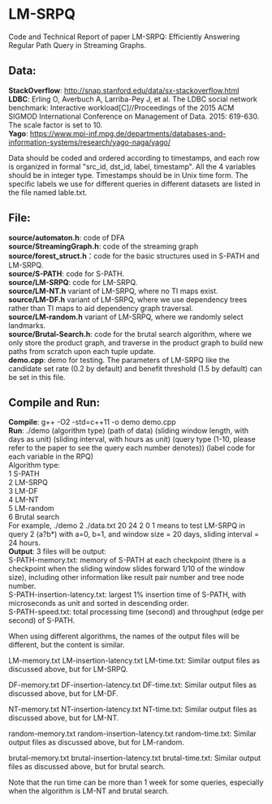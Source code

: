 # LM-SRPQ
Code and Technical Report of paper LM-SRPQ: Efficiently Answering Regular Path Query in Streaming Graphs.

## Data: 
**StackOverflow**: http://snap.stanford.edu/data/sx-stackoverflow.html  
**LDBC**: Erling O, Averbuch A, Larriba-Pey J, et al. The LDBC social network benchmark: Interactive workload[C]//Proceedings of the 2015 ACM SIGMOD International Conference on Management of Data. 2015: 619-630. The scale factor is set to 10.  
**Yago**: https://www.mpi-inf.mpg.de/departments/databases-and-information-systems/research/yago-naga/yago/  

Data should be coded and ordered according to timestamps, and each row is organized in formal "src_id, dst_id, label, timestamp". All the 4 variables should be in integer type. 
Timestamps should be in Unix time form. The specific labels we use for different queries in different datasets are listed in the file named lable.txt.  

## File:
**source/automaton.h**: code of DFA  
**source/StreamingGraph.h**: code of the streaming graph  
**source/forest_struct.h**：code for the basic structures used in S-PATH and LM-SRPQ.   
**source/S-PATH**: code for S-PATH.  
**source/LM-SRPQ**: code for LM-SRPQ.  
**source/LM-NT.h** variant of LM-SRPQ, where no TI maps exist.  
**source/LM-DF.h** variant of LM-SRPQ, where we use dependency trees rather than TI maps to aid dependency graph traversal.  
**source/LM-random.h** variant of LM-SRPQ, where we randomly select landmarks.  
**source/Brutal-Search.h**: code for the brutal search algorithm, where we only store the product graph, and traverse in the product graph to build new paths from scratch upon each tuple update.    
**demo.cpp**: demo for testing. The parameters of LM-SRPQ like the candidate set rate (0.2 by default) and benefit threshold (1.5 by default) can be set in this file.   

## Compile and Run:
**Compile**: g++ -O2 -std=c++11 -o demo demo.cpp    
**Run**: ./demo (algorithm type) (path of data) (sliding window length, with days as unit) (sliding interval, with hours as unit) (query type (1-10, please refer to the paper to see the query each number denotes)) (label code for each variable in the RPQ)  
Algorithm type:  
1 S-PATH  
2 LM-SRPQ  
3 LM-DF  
4 LM-NT  
5 LM-random  
6 Brutal search  
For example, ./demo 2 ./data.txt 20 24 2 0 1 means to test LM-SRPQ in query 2 (a?b*) with a=0, b=1, and window size = 20 days, sliding interval = 24 hours.  
**Output**: 3 files will be output:     
S-PATH-memory.txt: memory of S-PATH at each checkpoint (there is a checkpoint when the sliding window slides forward 1/10 of the window size), including other information like result pair number and tree node number.  
S-PATH-insertion-latency.txt: largest 1% insertion time of S-PATH, with microseconds as unit and sorted in descending order.  
S-PATH-speed.txt: total processing time (second) and throughput (edge per second) of S-PATH.  

When using different algorithms, the names of the output files will be different, but the content is similar.  

LM-memory.txt LM-insertion-latency.txt LM-time.txt: Similar output files as discussed above, but for LM-SRPQ.

DF-memory.txt DF-insertion-latency.txt DF-time.txt: Similar output files as discussed above, but for LM-DF.

NT-memory.txt NT-insertion-latency.txt NT-time.txt: Similar output files as discussed above, but for LM-NT.

random-memory.txt random-insertion-latency.txt random-time.txt: Similar output files as discussed above, but for LM-random.

brutal-memory.txt brutal-insertion-latency.txt brutal-time.txt: Similar output files as discussed above, but for brutal search.

Note that the run time can be more than 1 week for some queries, especially when the algorithm is LM-NT and brutal search.
